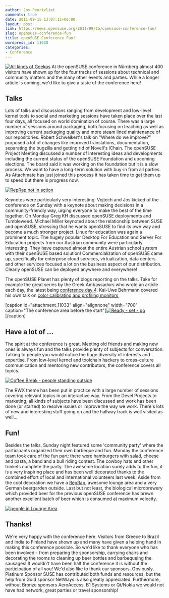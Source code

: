 ```yaml
---
author: Jos Poortvliet
comments: true
date: 2011-09-15 13:07:11+00:00
layout: post
link: https://news.opensuse.org/2011/09/15/opensuse-conference-fun/
slug: opensuse-conference-fun
title: openSUSE Conference Fun!
wordpress_id: 11030
categories:
- Conference
---
```


[![All kinds of Geekos](/wp-content/uploads/2011/09/Geekos.jpg)](http://news.opensuse.org/2011/09/15/opensuse-conference-fun/geekos/)
At the openSUSE conference in Nürnberg almost 400 visitors have shown up for the four tracks of sessions about technical and community matters and the many other events and parties. While a longer article is coming, we'd like to give a taste of the conference here!
<!-- more -->


## Talks


Lots of talks and discussions ranging from development and low-level kernel tools to social and marketing sessions have taken place over the last four days, all focused on world domination of course. There was a large number of sessions around packaging, both focusing on teaching as well as improving current packaging quality and more steam lined maintenance of our repositories. Robert Schwelkert's talk on "Where do we improve?" proposed a lot of changes like improved translations, documentation, separating the bugzilla and getting rid of Novell's iChain.
The openSUSE Project Meeting discussed a number of interesting ideas and developments including the current status of the openSUSE Foundation and upcoming elections. The board said it was working on the foundation but it is a slow process. We want to have a long-term solution with buy-in from all parties. As Attachmate has just joined this process it has taken time to get them up to speed but there is progress now. 

[![RepRap not in action](/wp-content/uploads/2011/09/RepRap.jpg)](http://news.opensuse.org/2011/09/15/opensuse-conference-fun/reprap/)

Keynotes were particularly very interesting. Vojtech and Jos kicked of the conference on Sunday with a keynote about  making decisions in a community-friendly way, urging everyone to make  the best of the time together. On Monday Greg KH discussed openSUSE deployments and Tumbleweed. Michael Miller keynoted about the relationship between SUSE and openSUSE, stressing that he wants openSUSE to find its own way and become a much stronger project. Linux for education was again a prominent topic. The hugely popular Desktop For Education and Server For Education projects from our Austrian community were particularly interesting. They have captured almost the entire Austrian school system with their openSUSE based solution! Commercialization of openSUSE came up, specifically for enterprise cloud services, virtualization, data centers and other services focused a lot on the business aspect of our distribution. Clearly openSUSE can be deployed anywhere and everywhere!

The openSUSE Planet has plenty of blogs reporting on the talks. Take for example the great series by the Greek Ambassadors who wrote an article each day, the latest being [conference day 4](http://opensuseambassadors.blogspot.com/2011/09/opensuse-conference-day-4.html). Kai-Uwe Behrmann covered his own talk on [color calibrating and profiling monitors](http://oyranos-cms.blogspot.com/2011/09/dispcalgui-07-rwx.html), 

[caption id="attachment_11033" align="alignnone" width="700" caption="The conference area before the start"][![Ready - set - go](/wp-content/uploads/2011/09/Ready-set-go.jpg)](http://news.opensuse.org/2011/09/15/opensuse-conference-fun/ready-set-go/)[/caption]


## Have a lot of ...


The spirit at the conference is great. Meeting old friends and making new ones is always fun and the talks provide plenty of subjects for conversation. Talking to people you would notice the huge diversity of interests and expertise. From low-level kernel and toolchain hackery to cross-culture communication and mentoring new contributors, the conference covers all topics.

[![Coffee Break - people standing outside](/wp-content/uploads/2011/09/Coffee-Break.jpg)](http://news.opensuse.org/2011/09/15/opensuse-conference-fun/coffee-break/)

The RWX theme has been put in practice with a large number of sessions covering relevant topics in an interactive way. From the Devel Projects to marketing, all kinds of subjects have been discussed and work has been done (or started) to resolve issues or improve the way we work. There's lots of new and interesting stuff going on and the hallway track is well visited as well...


## Fun!


Besides the talks, Sunday night featured some 'community party' where the participants organized their own barbeque and fun. Monday the conference team took care of the fun part: there were hamburgers with salad, cheese and pasta, a band and a bull riding contest. The cowboy hats and other trinkets complete the party. The awesome location surely adds to the fun, it is a very inspiring place and has been well decorated thanks to the combined effort of local and international volunteers last week. Aside from the cool decoration we have a [RepRap](http://reprap.org), awesome lounge area and a very German beergarden outside. Last but not least, the biological microbrewery which provided beer for the previous openSUSE conference has brewn another excellent batch of beer which is consumed at maximum velocity.

[![people in Lounge Area](/wp-content/uploads/2011/09/Lounge.jpg)](http://news.opensuse.org/2011/09/15/opensuse-conference-fun/lounge/)


## Thanks!


We're very happy with the conference here. Visitors from Greece to Brazil and India to Finland have shown up and many have given a helping hand in making this conference possible. So we'd like to thank everyone who has been involved - from preparing the sponsorship, carrying chairs and decorating the rooms to cleaning up beer bottles and barbequeing the sausages! It wouldn't have been half the conference it is without the participation of all you!
We'd also like to thank our sponsors. Obviously, Platinum Sponsor SUSE has contributed both funds and resources, but the help from Gold sponsor NetWays is also greatly appreciated. Furthermore, without Bronze sponsors AeroAccess, B1 Systems or Qt/Nokia we would not have had network, great parties or travel sponsorship!
